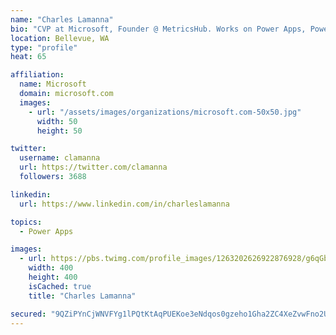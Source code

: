 ```yaml
---
name: "Charles Lamanna"
bio: "CVP at Microsoft, Founder @ MetricsHub. Works on Power Apps, Power Automate, Power Virtual Agent, Common Data Service and Dynamics 365."
location: Bellevue, WA
type: "profile"
heat: 65

affiliation:
  name: Microsoft
  domain: microsoft.com
  images:
    - url: "/assets/images/organizations/microsoft.com-50x50.jpg"
      width: 50
      height: 50

twitter:
  username: clamanna
  url: https://twitter.com/clamanna
  followers: 3688

linkedin:
  url: https://www.linkedin.com/in/charleslamanna

topics:
  - Power Apps

images:
  - url: https://pbs.twimg.com/profile_images/1263202626922876928/g6qGbHZ-_400x400.jpg
    width: 400
    height: 400
    isCached: true
    title: "Charles Lamanna"

secured: "9QZiPYnCjWNVFYg1lPQtKtAqPUEKoe3eNdqos0gzeho1Gha2ZC4XeZvwFno2UQ846hp4JW/8YkaiV7NhFyc98aA2K2qJc5eotQyxOh+16saeA70yXtg0+OqfBMvCnR6bNSTiBCJFz86hIcOti2A6mfQUbpXbx6Tqf+UmsLV3MlKhEy1/KABOGvaTi23gtv/8I2CltJDXXOw5VOQW/ox+PiFyoIKOW//TxNJDSBfaPFRarGgS7SdBlpODmTkSjdJqFVQiCjDYEMrzUV80jsXKkQ1wn2YFDpmAmxpxCPAQAJUHDxx16NOoOGiJB2cPjmxvZHwgcMNnKv+WoXM73bLFUJuZleT3p7OsQ2c8o+A2H3RgYHlTXANC7j4OrGaQUT0cq+CYbrh7E3PYsRS7N7pjpHslIouqMvfeVCxSIvjDQqg=;2DSsOuBxhifTPMNdIBsHzQ=="
---
```


